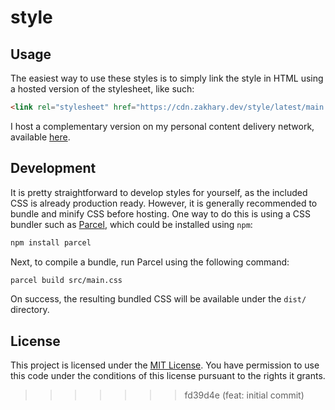 # style

## Usage

The easiest way to use these styles is to simply link the style in HTML using a
hosted version of the stylesheet, like such:

```html
<link rel="stylesheet" href="https://cdn.zakhary.dev/style/latest/main.css" />
```

I host a complementary version on my personal content delivery network,
available [here][cdndev].

## Development

It is pretty straightforward to develop styles for yourself, as the included CSS
is already production ready. However, it is generally recommended to bundle and
minify CSS before hosting. One way to do this is using a CSS bundler such as
[Parcel], which could be installed using `npm`:

```bash
npm install parcel
```

Next, to compile a bundle, run Parcel using the following command:

```bash
parcel build src/main.css
```

On success, the resulting bundled CSS will be available under the `dist/`
directory.

## License

This project is licensed under the [MIT License](./LICENSE). You have
permission to use this code under the conditions of this license pursuant to the
rights it grants.

<!--
  Reference-style links
-->

[cdndev]: https://cdn.zakhary.dev/style
[parcel]: https://parceljs.org
>>>>>>> fd39d4e (feat: initial commit)
